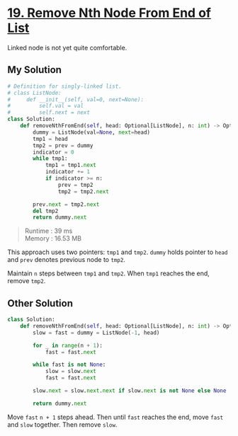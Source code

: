 # [19. Remove Nth Node From End of List](https://leetcode.com/problems/remove-nth-node-from-end-of-list/?envType=daily-question&envId=2024-03-03)

Linked node is not yet quite comfortable.

## My Solution

```python
# Definition for singly-linked list.
# class ListNode:
#     def __init__(self, val=0, next=None):
#         self.val = val
#         self.next = next
class Solution:
    def removeNthFromEnd(self, head: Optional[ListNode], n: int) -> Optional[ListNode]:
        dummy = ListNode(val=None, next=head)
        tmp1 = head
        tmp2 = prev = dummy
        indicator = 0
        while tmp1:
            tmp1 = tmp1.next
            indicator += 1
            if indicator >= n:
                prev = tmp2
                tmp2 = tmp2.next

        prev.next = tmp2.next
        del tmp2
        return dummy.next

```

> Runtime : 39 ms  
> Memory : 16.53 MB

This approach uses two pointers: `tmp1` and `tmp2`. `dummy` holds pointer to `head` and `prev` denotes previous node to `tmp2`.

Maintain `n` steps between `tmp1` and `tmp2`. When `tmp1` reaches the end, remove `tmp2`.

## Other Solution

```python
class Solution:
    def removeNthFromEnd(self, head: Optional[ListNode], n: int) -> Optional[ListNode]:
        slow = fast = dummy = ListNode(-1, head)

        for _ in range(n + 1):
            fast = fast.next

        while fast is not None:
            slow = slow.next
            fast = fast.next

        slow.next = slow.next.next if slow.next is not None else None

        return dummy.next

```

Move `fast` `n + 1` steps ahead. Then until `fast` reaches the end, move `fast` and `slow` together. Then remove `slow`.
